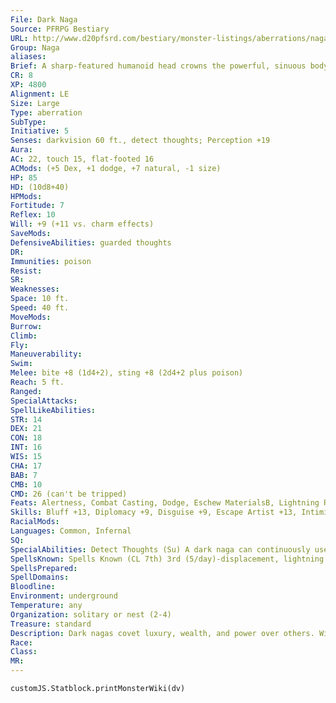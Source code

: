 ```yaml
---
File: Dark Naga
Source: PFRPG Bestiary
URL: http://www.d20pfsrd.com/bestiary/monster-listings/aberrations/naga/dark
Group: Naga
aliases: 
Brief: A sharp-featured humanoid head crowns the powerful, sinuous body of this snake-like monstrosity.
CR: 8
XP: 4800
Alignment: LE
Size: Large
Type: aberration
SubType: 
Initiative: 5
Senses: darkvision 60 ft., detect thoughts; Perception +19
Aura: 
AC: 22, touch 15, flat-footed 16
ACMods: (+5 Dex, +1 dodge, +7 natural, -1 size)
HP: 85
HD: (10d8+40)
HPMods: 
Fortitude: 7
Reflex: 10
Will: +9 (+11 vs. charm effects)
SaveMods: 
DefensiveAbilities: guarded thoughts
DR: 
Immunities: poison
Resist: 
SR: 
Weaknesses: 
Space: 10 ft.
Speed: 40 ft.
MoveMods: 
Burrow: 
Climb: 
Fly: 
Maneuverability: 
Swim: 
Melee: bite +8 (1d4+2), sting +8 (2d4+2 plus poison)
Reach: 5 ft.
Ranged: 
SpecialAttacks: 
SpellLikeAbilities: 
STR: 14
DEX: 21
CON: 18
INT: 16
WIS: 15
CHA: 17
BAB: 7
CMB: 10
CMD: 26 (can't be tripped)
Feats: Alertness, Combat Casting, Dodge, Eschew MaterialsB, Lightning Reflexes, Stealthy
Skills: Bluff +13, Diplomacy +9, Disguise +9, Escape Artist +13, Intimidate +12, Knowledge (arcana) +13, Perception +19, Sense Motive +10, Spellcraft +12, Stealth +18
RacialMods: 
Languages: Common, Infernal
SQ: 
SpecialAbilities: Detect Thoughts (Su) A dark naga can continuously use detect thoughts as per the spell (caster level 9th; Will DC 18 negates). The save DC is Charisma-based. Guarded Thoughts (Ex) Dark nagas are immune to any form of mind reading, such as that granted by detect thoughts. This ability also grants a +2 racial bonus on all saves against charm effects. Poison (Ex) Sting-injury; save Fort DC 19; frequency 1 round; effect sleep for 2d4 minutes; cure 1 save. Spells Dark nagas cast spells as 7th-level sorcerers.
SpellsKnown: Spells Known (CL 7th) 3rd (5/day)-displacement, lightning bolt (DC 16) 2nd (7/day)-cat's grace, invisibility, scorching ray 1st (7/day)-expeditious retreat, magic missile, ray of enfeeblement (DC 14), shield, silent image 0 (at will)-daze, detect magic, light, mage hand, open/close, ray of frost, read magic
SpellsPrepared: 
SpellDomains: 
Bloodline: 
Environment: underground
Temperature: any
Organization: solitary or nest (2-4)
Treasure: standard
Description: Dark nagas covet luxury, wealth, and power over others. With bodies covered by shimmering, eel-like black scales, dark nagas slither deftly through forsaken lands and abandoned ruins, scouring such places for treasures and weaker creatures they might force into service. Their forked tongues spread only lies, and others whom they can't manipulate they destroy with their insidious poison and destructive magical abilities. A typical dark naga measures approximately 12 feet long and weighs upward of 300 pounds. Arrogant and sybaritic, dark nagas seek to dominate lesser creatures, relishing the fear they inspire and power over other beings. While some manage to carve indulgent fiefdoms from tribes of goblins, orcs, lizardfolk, or other barbarous races, the luster of cosmopolitan fineries proves enticing as well, leading some to infiltrate city sewers and slums to gather an urban following. They particularly relish morbidly crafted jewelry and treasures, often adorning themselves with jeweled bands or taking their ease atop piles of treasure. Dark nagas hate others of their kind, especially other dark nagas, seeing their brethren as deadly opponents to be dispatched swiftly and mercilessly-often rightly so.
Race: 
Class: 
MR: 
---
```

```dataviewjs
customJS.Statblock.printMonsterWiki(dv)
```
